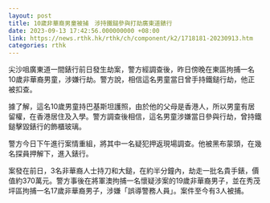 ```yaml
---
layout: post
title: 10歲非華裔男童被捕　涉持鐵鎚參與打劫廣東道錶行　
date: 2023-09-13 17:42:56.000000000 +08:00
link: https://news.rthk.hk/rthk/ch/component/k2/1718181-20230913.htm
categories: rthk
---
```


尖沙咀廣東道一間錶行前日發生劫案，警方經調查後，昨日傍晚在東區拘捕一名10歲非華裔男童，涉嫌行劫。警方說，相信這名男童當日曾手持鐵鎚行劫，他正被扣查。

據了解，這名10歲男童持巴基斯坦護照，由於他的父母是香港人，所以男童有居留權，在香港居住及入學。警方調查後相信，這名男童涉嫌當日參與行劫，曾持鐵鎚擊毀錶行的飾櫃玻璃。

警方今日下午進行案情重組，將其中一名疑犯押返現場調查。他被黑布蒙頭，在幾名探員押解下，進入錶行。

案發在前日，3名非華裔人士持刀和大鎚，在約半分鐘內，劫走一批名貴手錶，價值約370萬元。警方事後在將軍澳拘捕一名懷疑涉案的19歲非華裔男子，並在秀茂坪區拘捕一名17歲非華裔男子，涉嫌「誤導警務人員」。案件至今有3人被捕。
